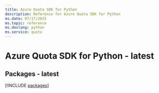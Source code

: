 ```yaml
---
title: Azure Quota SDK for Python
description: Reference for Azure Quota SDK for Python
ms.date: 07/17/2025
ms.topic: reference
ms.devlang: python
ms.service: quota
---
```

# Azure Quota SDK for Python - latest
## Packages - latest
[!INCLUDE [packages](quota-index.md)]